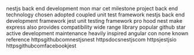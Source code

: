 nestjs back end development mon mar cet milestone project back end technology chosen adopted coupled unit test framework nestjs back end development framework jest unit testing framework pro hood nest make express also provides compatibility wide range library popular github star active development maintenance heavily inspired angular con none known reference httpsgithubcomnestjsnest httpsdocsnestjscom httpsjestjsio httpsgithubcomfacebookjest